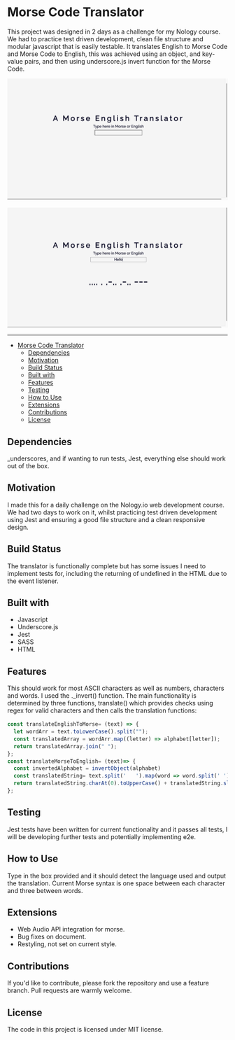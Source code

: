 # Morse Code Translator

This project was designed in 2 days as a challenge for my Nology course. We had to practice test driven development, clean file structure and modular javascript that is easily testable. It translates English to Morse Code and Morse Code to English, this was achieved using an object, and key-value pairs, and then using underscore.js invert function for the Morse Code.

![Screenshot of translator](./images/Screenshot%202021-02-25%20at%2022.38.54.png)

![Screenshot of translated text](./images/Screenshot%202021-02-25%20at%2022.41.24.png)

***

- [Morse Code Translator](#morse-code-translator)
  - [Dependencies](#dependencies)
  - [Motivation](#motivation)
  - [Build Status](#build-status)
  - [Built with](#built-with)
  - [Features](#features)
  - [Testing](#testing)
  - [How to Use](#how-to-use)
  - [Extensions](#extensions)
  - [Contributions](#contributions)
  - [License](#license)

## Dependencies

_underscores, and if wanting to run tests, Jest, everything else should work out of the box.

## Motivation

I made this for a daily challenge on the Nology.io web development course.
We had two days to work on it, whilst practicing test driven development using Jest and ensuring a good file structure and a clean responsive design.

## Build Status

The translator is functionally complete but has some issues I need to implement tests for, including the returning of undefined in the HTML due to the event listener.

## Built with

- Javascript
- Underscore.js
- Jest
- SASS
- HTML

## Features

This should work for most ASCII characters as well as numbers, characters and words. I used the ._invert() function. The main functionality is determined by three functions, translate() which provides checks using regex for valid characters and then calls the translation functions:

```js
const translateEnglishToMorse= (text) => {
  let wordArr = text.toLowerCase().split("");
  const translatedArray = wordArr.map((letter) => alphabet[letter]);
  return translatedArray.join(" ");
};
const translateMorseToEnglish= (text)=> {
  const invertedAlphabet = invertObject(alphabet)
  const translatedString= text.split('   ').map(word => word.split(' ').map(letter => invertedAlphabet[letter]).join("")).join  ("  ") 
  return translatedString.charAt(0).toUpperCase() + translatedString.slice(1);
};
```

## Testing

 Jest tests have been written for current functionality and it passes all tests, I will be developing further tests and potentially implementing e2e.

## How to Use

Type in the box provided and it should detect the language used and output the translation. Current Morse syntax is one space between each character and three between words. 

## Extensions

- Web Audio API integration for morse.
- Bug fixes on document.
- Restyling, not set on current style.

## Contributions

If you'd like to contribute, please fork the repository and use a feature branch. Pull requests are warmly welcome.

## License

The code in this project is licensed under MIT license.
